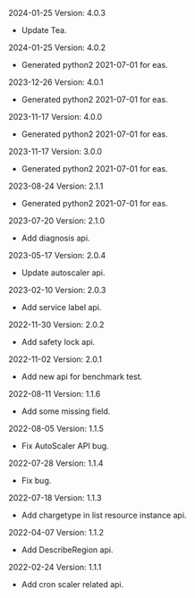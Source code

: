2024-01-25 Version: 4.0.3
- Update Tea.

2024-01-25 Version: 4.0.2
- Generated python2 2021-07-01 for eas.

2023-12-26 Version: 4.0.1
- Generated python2 2021-07-01 for eas.

2023-11-17 Version: 4.0.0
- Generated python2 2021-07-01 for eas.

2023-11-17 Version: 3.0.0
- Generated python2 2021-07-01 for eas.

2023-08-24 Version: 2.1.1
- Generated python2 2021-07-01 for eas.

2023-07-20 Version: 2.1.0
- Add diagnosis api.

2023-05-17 Version: 2.0.4
- Update autoscaler api.

2023-02-10 Version: 2.0.3
- Add service label api.

2022-11-30 Version: 2.0.2
- Add safety lock api.

2022-11-02 Version: 2.0.1
- Add new api for benchmark test.

2022-08-11 Version: 1.1.6
- Add some missing field.

2022-08-05 Version: 1.1.5
- Fix AutoScaler API bug.

2022-07-28 Version: 1.1.4
- Fix bug.

2022-07-18 Version: 1.1.3
- Add chargetype in list resource instance api.

2022-04-07 Version: 1.1.2
- Add DescribeRegion api.

2022-02-24 Version: 1.1.1
- Add cron scaler related api.

